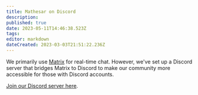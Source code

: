 ```yaml
---
title: Mathesar on Discord
description: 
published: true
date: 2023-05-11T14:46:38.523Z
tags: 
editor: markdown
dateCreated: 2023-03-03T21:51:22.236Z
---
```


We primarily use [Matrix](/en/community/matrix) for real-time chat. However, we've set up a Discord server that bridges Matrix to Discord to make our community more accessible for those with Discord accounts.

[Join our Discord server here](https://discord.gg/enaKqGn5xx).